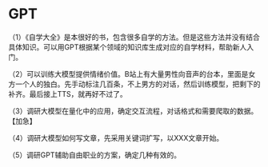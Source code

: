 # GPT

（1）《自学大全》是本很好的书，包含很多自学的方法。但是这些方法并没有结合具体知识。可以用GPT根据某个领域的知识库生成对应的自学材料，帮助新人入门。

（2）可以训练大模型提供情绪价值。B站上有大量男性向音声的台本，里面是女方一个人的独白。先手动标注几百条，不上男方的对话，然后训练模型，把剩下的补齐。最后接上TTS，就再好不过了。

（3）调研大模型在量化中的应用，确定交互流程，对话格式和需要爬取的数据。【加急】

（4）调研大模型如何写文章，先采用关键词扩写，以XXX文章开始。

（5）调研GPT辅助自由职业的方案，确定几种有效的。
